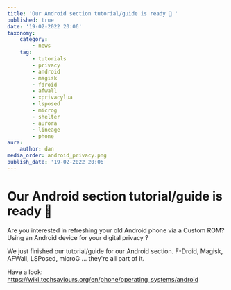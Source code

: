 ```yaml
---
title: 'Our Android section tutorial/guide is ready 🍻 '
published: true
date: '19-02-2022 20:06'
taxonomy:
    category:
        - news
    tag:
        - tutorials
        - privacy
        - android
        - magisk
        - fdroid
        - afwall
        - xprivacylua
        - lsposed
        - microg
        - shelter
        - aurora
        - lineage
        - phone
aura:
    author: dan
media_order: android_privacy.png
publish_date: '19-02-2022 20:06'
---
```


# Our Android section tutorial/guide is ready 🍻 

Are you interested in refreshing your old Android phone via a Custom ROM? Using an Android device for your digital privacy ?

We just finished our tutorial/guide for our Android section. 
F-Droid, Magisk, AFWall, LSPosed, microG ... they're all part of it.

Have a look: 
https://wiki.techsaviours.org/en/phone/operating_systems/android